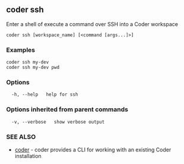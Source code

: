 ## coder ssh

Enter a shell of execute a command over SSH into a Coder workspace

```
coder ssh [workspace_name] [<command [args...]>]
```

### Examples

```
coder ssh my-dev
coder ssh my-dev pwd
```

### Options

```
  -h, --help   help for ssh
```

### Options inherited from parent commands

```
  -v, --verbose   show verbose output
```

### SEE ALSO

* [coder](coder.md)	 - coder provides a CLI for working with an existing Coder installation
